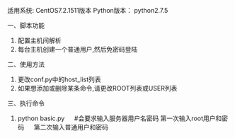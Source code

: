 适用系统:     CentOS7.2.1511版本
Python版本：  python2.7.5

一、脚本功能
1. 配置主机间解析
2. 每台主机创建一个普通用户,然后免密码登陆

二、使用方法
1. 更改conf.py中的host_list列表
2. 如果想添加或删除某条命令,请更改ROOT列表或USER列表

三、执行命令
1. python basic.py   　  #会要求输入服务器用户名密码
   第一次输入root用户和密码
　 第二次输入普通用户和密码
